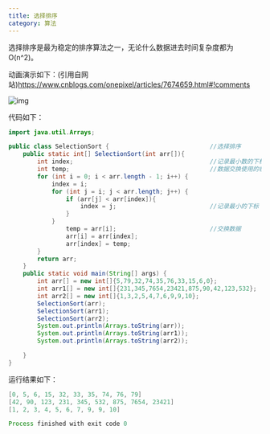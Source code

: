 ```yaml
---
title: 选择排序
category: 算法
---
```

选择排序是最为稳定的排序算法之一，无论什么数据进去时间复杂度都为O(n^2)。

动画演示如下：(引用自网站)https://www.cnblogs.com/onepixel/articles/7674659.html#!comments

![img](https://images2017.cnblogs.com/blog/849589/201710/849589-20171015224719590-1433219824.gif)

代码如下：

```java
import java.util.Arrays;

public class SelectionSort {                            //选择排序
    public static int[] SelectionSort(int arr[]){
        int index;                                      //记录最小数的下标
        int temp;                                       //数据交换使用的临时变量
        for (int i = 0; i < arr.length - 1; i++) {
            index = i;
            for (int j = i; j < arr.length; j++) {
                if (arr[j] < arr[index]){
                    index = j;                          //记录最小的下标
                }
            }
                temp = arr[i];                          //交换数据
                arr[i] = arr[index];
                arr[index] = temp;
        }
        return arr;
    }
    public static void main(String[] args) {
        int arr[] = new int[]{5,79,32,74,35,76,33,15,6,0};
        int arr1[] = new int[]{231,345,7654,23421,875,90,42,123,532};
        int arr2[] = new int[]{1,3,2,5,4,7,6,9,9,10};
        SelectionSort(arr);
        SelectionSort(arr1);
        SelectionSort(arr2);
        System.out.println(Arrays.toString(arr));
        System.out.println(Arrays.toString(arr1));
        System.out.println(Arrays.toString(arr2));

    }
}

```

运行结果如下：

```java
[0, 5, 6, 15, 32, 33, 35, 74, 76, 79]
[42, 90, 123, 231, 345, 532, 875, 7654, 23421]
[1, 2, 3, 4, 5, 6, 7, 9, 9, 10]

Process finished with exit code 0
```



